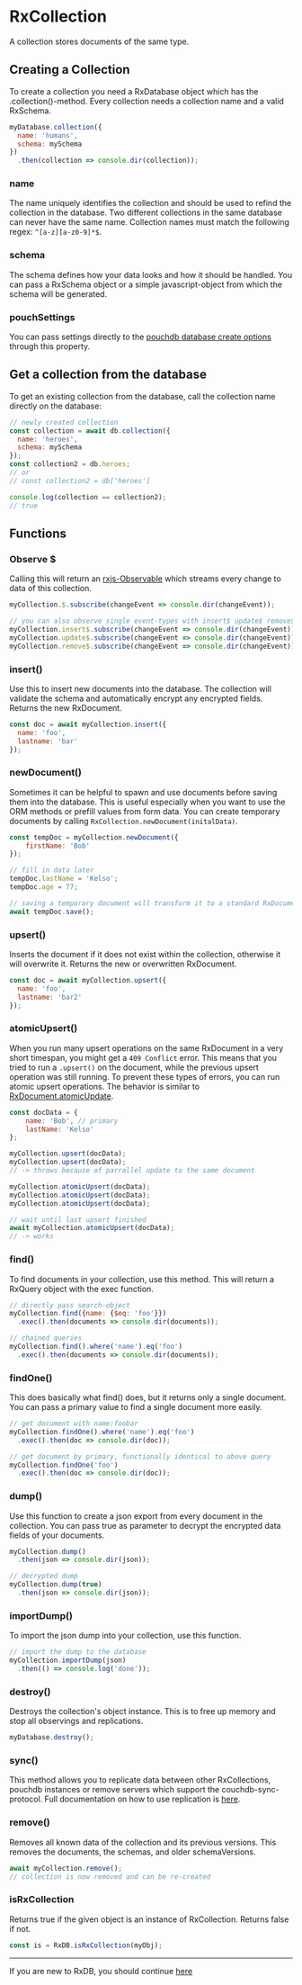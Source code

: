 # RxCollection
A collection stores documents of the same type.


## Creating a Collection
To create a collection you need a RxDatabase object which has the .collection()-method. Every collection needs a collection name and a valid RxSchema.

```js
myDatabase.collection({
  name: 'humans',
  schema: mySchema
})
  .then(collection => console.dir(collection));
```

### name
The name uniquely identifies the collection and should be used to refind the collection in the database. Two different collections in the same database can never have the same name. Collection names must match the following regex: `^[a-z][a-z0-9]*$`.

### schema
The schema defines how your data looks and how it should be handled. You can pass a RxSchema object or a simple javascript-object from which the schema will be generated.

### pouchSettings
You can pass settings directly to the [pouchdb database create options](https://pouchdb.com/api.html#options) through this property.

## Get a collection from the database
To get an existing collection from the database, call the collection name directly on the database:

```javascript
// newly created collection
const collection = await db.collection({
  name: 'heroes',
  schema: mySchema
});
const collection2 = db.heroes;
// or
// const collection2 = db['heroes']

console.log(collection == collection2);
// true

```

## Functions

### Observe $
Calling this will return an [rxjs-Observable](http://reactivex.io/rxjs/manual/overview.html#observable) which streams every change to data of this collection.

```js
myCollection.$.subscribe(changeEvent => console.dir(changeEvent));

// you can also observe single event-types with insert$ update$ remove$
myCollection.insert$.subscribe(changeEvent => console.dir(changeEvent));
myCollection.update$.subscribe(changeEvent => console.dir(changeEvent));
myCollection.remove$.subscribe(changeEvent => console.dir(changeEvent));

```

### insert()
Use this to insert new documents into the database. The collection will validate the schema and automatically encrypt any encrypted fields. Returns the new RxDocument.

```js
const doc = await myCollection.insert({
  name: 'foo',
  lastname: 'bar'
});
```

### newDocument()
Sometimes it can be helpful to spawn and use documents before saving them into the database.
This is useful especially when you want to use the ORM methods or prefill values from form data.
You can create temporary documents by calling `RxCollection.newDocument(initalData)`.

```js
const tempDoc = myCollection.newDocument({
    firstName: 'Bob'
});

// fill in data later
tempDoc.lastName = 'Kelso';
tempDoc.age = 77;

// saving a temporary document will transform it to a standard RxDocument
await tempDoc.save();
```


### upsert()
Inserts the document if it does not exist within the collection, otherwise it will overwrite it. Returns the new or overwritten RxDocument.
```js
const doc = await myCollection.upsert({
  name: 'foo',
  lastname: 'bar2'
});
```

### atomicUpsert()

When you run many upsert operations on the same RxDocument in a very short timespan, you might get a `409 Conflict` error.
This means that you tried to run a `.upsert()` on the document, while the previous upsert operation was still running.
To prevent these types of errors, you can run atomic upsert operations.
The behavior is similar to [RxDocument.atomicUpdate](./rx-document.md#atomicUpdate).

```js
const docData = {
    name: 'Bob', // primary
    lastName: 'Kelso'
};

myCollection.upsert(docData);
myCollection.upsert(docData);
// -> throws because of parrallel update to the same document

myCollection.atomicUpsert(docData);
myCollection.atomicUpsert(docData);
myCollection.atomicUpsert(docData);

// wait until last upsert finished
await myCollection.atomicUpsert(docData);
// -> works
```

### find()
To find documents in your collection, use this method.
This will return a RxQuery object with the exec function.

```js
// directly pass search-object
myCollection.find({name: {$eq: 'foo'}})
  .exec().then(documents => console.dir(documents));

// chained queries
myCollection.find().where('name').eq('foo')
  .exec().then(documents => console.dir(documents));
```

### findOne()
This does basically what find() does, but it returns only a single document. You can pass a primary value to find a single document more easily.

```js
// get document with name:foobar
myCollection.findOne().where('name').eq('foo')
  .exec().then(doc => console.dir(doc));

// get document by primary, functionally identical to above query
myCollection.findOne('foo')
  .exec().then(doc => console.dir(doc));
```

### dump()
Use this function to create a json export from every document in the collection. You can pass true as parameter to decrypt the encrypted data fields of your documents.
```js
myCollection.dump()
  .then(json => console.dir(json));

// decrypted dump
myCollection.dump(true)
  .then(json => console.dir(json));
```

### importDump()
To import the json dump into your collection, use this function.
```js
// import the dump to the database
myCollection.importDump(json)
  .then(() => console.log('done'));
```

### destroy()
Destroys the collection's object instance. This is to free up memory and stop all observings and replications.
```js
myDatabase.destroy();
```

### sync()
This method allows you to replicate data between other RxCollections, pouchdb instances or remove servers which support the couchdb-sync-protocol.
Full documentation on how to use replication is [here](./replication.md).

### remove()

Removes all known data of the collection and its previous versions.
This removes the documents, the schemas, and older schemaVersions.

```js
await myCollection.remove();
// collection is now removed and can be re-created
```

### isRxCollection
Returns true if the given object is an instance of RxCollection. Returns false if not.
```js
const is = RxDB.isRxCollection(myObj);
```

---------
If you are new to RxDB, you should continue [here](./rx-document.md)
